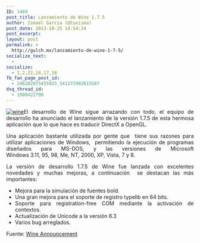 ```yaml
---
ID: 1469
post_title: Lanzamiento de Wine 1.7.5
author: Ismael Garcia (@tuxisma)
post_date: 2013-10-25 14:54:24
post_excerpt:
layout: post
permalink: >
  http://gulch.mx/lanzamiento-de-wine-1-7-5/
socialize_text:
  - 
socialize:
  - 1,2,22,24,17,18
fb_fan_page_post_id:
  - 246202975455925_541272992615587
dsq_thread_id:
  - 1900422798
---
```

<p style="text-align: justify;"><a href="http://gulch.org.mx/wp-content/uploads/2013/10/wine.jpg"><img class="size-medium wp-image-1470 aligncenter" alt="wine" src="http://gulch.mx/wp-content/uploads/2013/10/wine-250x168.jpg" /></a>El desarrollo de Wine sigue arrazando con todo, el equipo de desarrollo ha anunciado el lanzamiento de la versión 1.7.5 de esta hermosa aplicación que lo que hace es traducir DirectX a OpenGL.</p>
<p style="text-align: justify;">Una aplicación bastante utilizada por gente que  tiene sus razones para utilizar aplicaciones de Windows,  permitiendo la ejecución de programas diseñados para MS-DOS, y las versiones de Microsoft Windows 3.11, 95, 98, Me, NT, 2000, XP, Vista, 7 y 8.</p>
<p style="text-align: justify;">La versión de desarrollo 1.7.5 de Wine fue lanzada con excelentes novedades y muchas mejoras, a continuación  se destacan las más importantes:</p>

<ul style="text-align: justify;">
	<li>Mejora para la simulación de fuentes bold.</li>
	<li>Una gran mejora para el soporte de registro typelib en 64 bits.</li>
	<li>Soporte para registration-free COM mediante la activación de contextos.</li>
	<li>Actualización de Unicode a la versión 6.3</li>
	<li>Varios bug arreglados.</li>
</ul>
<p style="text-align: justify;">Fuente: <a href="http://www.winehq.org/announce/1.7.5" target="_blank">Wine Announcement</a></p>